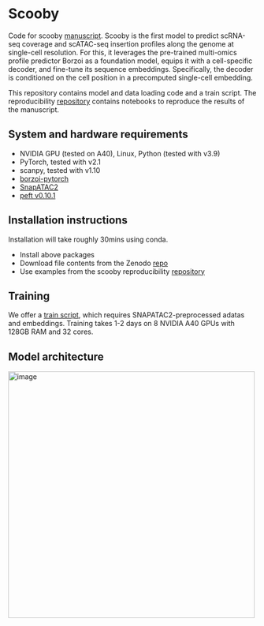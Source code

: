 # Scooby

Code for scooby [manuscript]().
Scooby is the first model to predict scRNA-seq coverage and scATAC-seq insertion profiles along the genome at single-cell resolution.
For this, it leverages the pre-trained multi-omics profile predictor Borzoi as a foundation model, equips it with a cell-specific decoder, and fine-tune its sequence embeddings. Specifically, the decoder is conditioned on the cell position in a precomputed single-cell embedding.

This repository contains model and data loading code and a train script. 
The reproducibility [repository](https://github.com/gagneurlab/scooby_reproducibility) contains notebooks to reproduce the results of the manuscript. 

## System and hardware requirements
 - NVIDIA GPU (tested on A40), Linux, Python (tested with v3.9)
 - PyTorch, tested with v2.1
 - scanpy, tested with v1.10
 - [borzoi-pytorch](https://github.com/johahi/borzoi-pytorch)
 - [SnapATAC2](https://github.com/lauradmartens/SnapATAC2)
 - [peft v0.10.1](https://github.com/lauradmartens/peft)

## Installation instructions
Installation will take roughly 30mins using conda.
 - Install above packages
 - Download file contents from the Zenodo [repo](https://zenodo.org/records/13891693)
 - Use examples from the scooby reproducibility [repository](https://github.com/gagneurlab/scooby_reproducibility)

## Training 
We offer a [train script](https://github.com/gagneurlab/scooby/blob/main/scripts/train.py), which requires SNAPATAC2-preprocessed adatas and embeddings. Training takes 1-2 days on 8 NVIDIA A40 GPUs with 128GB RAM and 32 cores.

## Model architecture
<img width="500" alt="image" src="https://github.com/user-attachments/assets/98a52a86-67b1-4fb2-8b94-227ce2e47af2">

